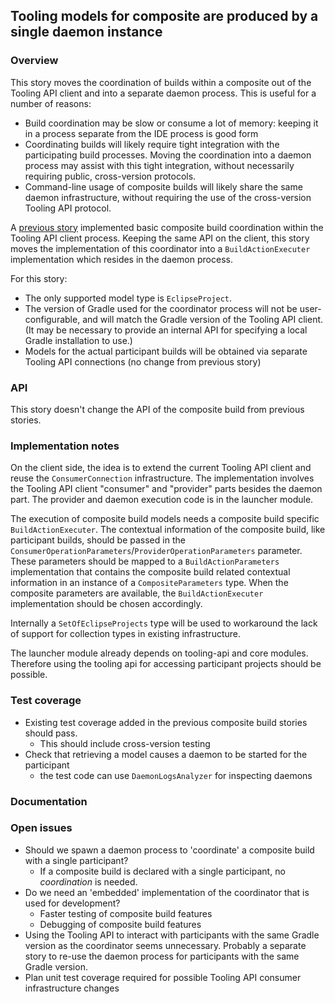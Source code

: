 ## Tooling models for composite are produced by a single daemon instance

### Overview

This story moves the coordination of builds within a composite out of the Tooling API client and into a separate daemon process. This is useful for a number of reasons:
- Build coordination may be slow or consume a lot of memory: keeping it in a process separate from the IDE process is good form
- Coordinating builds will likely require tight integration with the participating build processes. Moving the coordination into a daemon process may assist with this tight integration, without necessarily requiring public, cross-version protocols.
- Command-line usage of composite builds will likely share the same daemon infrastructure, without requiring the use of the cross-version Tooling API protocol.

A [previous story](../multiple-builds#tooling-client-provides-model-for-composite-containing-multiple-participants) implemented basic composite build coordination within the Tooling API client process. Keeping the same API on the client, this story moves the implementation of this coordinator into a `BuildActionExecuter` implementation which resides in the daemon process.

For this story:

- The only supported model type is `EclipseProject`.
- The version of Gradle used for the coordinator process will not be user-configurable, and will match the Gradle version of the Tooling API client. (It may be necessary to provide an internal API for specifying a local Gradle installation to use.)
- Models for the actual participant builds will be obtained via separate Tooling API connections (no change from previous story)

### API

This story doesn't change the API of the composite build from previous stories.

### Implementation notes

On the client side, the idea is to extend the current Tooling API client and reuse the `ConsumerConnection` infrastructure.
The implementation involves the Tooling API client "consumer" and "provider" parts besides the daemon part. The provider and daemon execution code is in the launcher module.

The execution of composite build models needs a composite build specific `BuildActionExecuter`.
The contextual information of the composite build, like participant builds, should be passed in the `ConsumerOperationParameters`/`ProviderOperationParameters` parameter. These parameters should be mapped to a `BuildActionParameters` implementation that contains the composite build related contextual information in an instance of a `CompositeParameters` type. When the composite parameters are available, the `BuildActionExecuter` implementation should be chosen accordingly.

Internally a `SetOfEclipseProjects` type will be used to workaround the lack of support for collection types in existing infrastructure.

The launcher module already depends on tooling-api and core modules. Therefore using the tooling api for accessing participant projects should be possible.

### Test coverage

- Existing test coverage added in the previous composite build stories should pass.
    - This should include cross-version testing
- Check that retrieving a model causes a daemon to be started for the participant
    - the test code can use `DaemonLogsAnalyzer` for inspecting daemons

### Documentation

### Open issues
- Should we spawn a daemon process to 'coordinate' a composite build with a single participant?
  - If a composite build is declared with a single participant, no _coordination_ is needed.
- Do we need an 'embedded' implementation of the coordinator that is used for development?
    - Faster testing of composite build features
    - Debugging of composite build features
- Using the Tooling API to interact with participants with the same Gradle version as the coordinator seems unnecessary. Probably a separate story to re-use the daemon process for participants with the same Gradle version.
- Plan unit test coverage required for possible Tooling API consumer infrastructure changes
